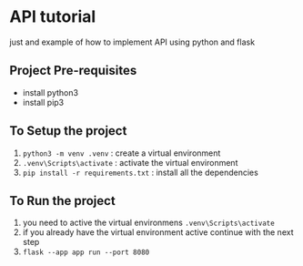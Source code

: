 # API tutorial

just and example of how to implement API using python and flask

## Project Pre-requisites

- install python3
- install pip3

## To Setup the project

1. `python3 -m venv .venv` : create a virtual environment
2. `.venv\Scripts\activate` : activate the virtual environment
3. `pip install -r requirements.txt` : install all the dependencies

## To Run the project

1. you need to active the virtual environmens `.venv\Scripts\activate`
2. if you already have the virtual environment active continue with the next step
3. `flask --app app run --port 8080`
